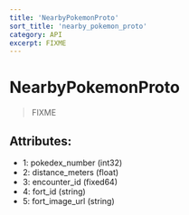 ```yaml
---
title: 'NearbyPokemonProto'
sort_title: 'nearby_pokemon_proto'
category: API
excerpt: FIXME
---
```


# NearbyPokemonProto

> FIXME

## Attributes:

- 1: pokedex_number (int32)
- 2: distance_meters (float)
- 3: encounter_id (fixed64)
- 4: fort_id (string)
- 5: fort_image_url (string)
